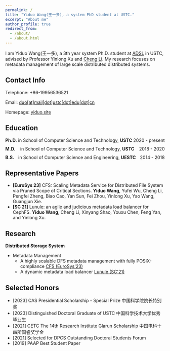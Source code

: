 ```yaml
---
permalink: /
title: "Yiduo Wang(王一多), a system PhD student at USTC."
excerpt: "About me"
author_profile: true
redirect_from: 
  - /about/
  - /about.html
---
```


I am Yiduo Wang(王一多), a 3th year system Ph.D. student at [ADSL](http://adsl.ustc.edu.cn/) in USTC, advised by Professor Yinlong Xu and [Cheng Li](http://staff.ustc.edu.cn/~chengli7/). My research focuses on metadata management of large scale distributed distributed systems.

Contact Info
------
Telephone: 	+86-19956536521

Email: 	<a href="mailto:duo@mail.ustc.edu.cn">duo\[at\]mail\[dot\]ustc\[dot\]edu\[dot\]cn</a>

Homepage: 	[yiduo.site](http://yiduo.site/)

Education
------

<div style="display: flex; justify-content: space-between; align-items: center; margin-bottom: 10px;">
  <div style="font-weight: bold;">Ph.D.</div>
  <div>in School of Computer Science and Technology, <b>USTC</b></div>
  <div style="text-align: right;">2020 - present</div>
</div>

<div style="display: flex; justify-content: space-between; align-items: center; margin-bottom: 10px;">
  <div style="font-weight: bold;">M.D.</div>
  <div>in School of Computer Science and Technology, <b>USTC</b></div>
  <div style="text-align: right;">2018 - 2020</div>
</div>

<div style="display: flex; justify-content: space-between; align-items: center; margin-bottom: 10px;">
  <div style="font-weight: bold;">B.S.</div>
  <div> in School of Computer Science and Engineering, <b>UESTC</b></div>
  <div style="text-align: right;">2014 - 2018</div>
</div>

<!-- **Ph.D.** in 
**B.S.** in School of Computer Science and Engineering, UESTC -->

Representative Papers
------

- **[EuroSys 23]** CFS: Scaling Metadata Service for Distributed File System via Pruned Scope of Critical Sections. **Yiduo Wang**, Yufei Wu, Cheng Li, Pengfei Zheng, Biao Cao, Yan Sun, Fei Zhou, Yinlong Xu, Yao Wang, Guangjun Xie.
- **[SC 21]** Lunule: an agile and judicious metadata load balancer for CephFS. **Yiduo Wang**, Cheng Li, Xinyang Shao, Youxu Chen, Feng Yan, and Yinlong Xu.

Research
------

**Distributed Storage System**

- Metadata Management
  - A highly scalable DFS metadata management with fully POSIX-compliance [CFS (EuroSys'23)](publication/2023-05-08-CFS)
  - A dynamic metadata load balancer [Lunule (SC'21)](publication/2021-11-14-Lunule)

Selected Honors
------
- [2023] CAS Presidential Scholarship - Special Prize 中国科学院院长特别奖
- [2023] Distinguished Doctoral Graduate of USTC 中国科学技术大学优秀毕业生
- [2021] CETC The 14th Research Institute Glarun Scholarship 中国电科十四所国睿奖学金
- [2021] Selected for DPCS Outstanding Doctoral Students Forum 
- [2019] PAAP Best Student Paper
